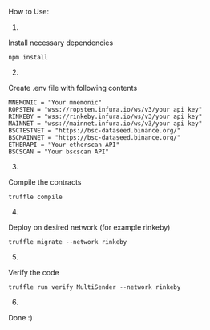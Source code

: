 How to Use:

1.
Install necessary dependencies
```
npm install
```
2.
Create .env file with following contents
```
MNEMONIC = "Your mnemonic"
ROPSTEN = "wss://ropsten.infura.io/ws/v3/your api key"
RINKEBY = "wss://rinkeby.infura.io/ws/v3/your api key"
MAINNET = "wss://mainnet.infura.io/ws/v3/your api key"
BSCTESTNET = "https://bsc-dataseed.binance.org/"
BSCMAINNET = "https://bsc-dataseed.binance.org/"
ETHERAPI = "Your etherscan API"
BSCSCAN = "Your bscscan API"
```
3.
Compile the contracts
```
truffle compile
```
4.
Deploy on desired network (for example rinkeby)
```
truffle migrate --network rinkeby
```
5.
Verify the code
```
truffle run verify MultiSender --network rinkeby
```
6.
Done :)
